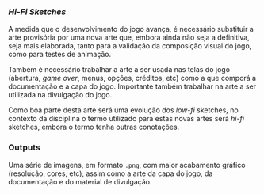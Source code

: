 ### _Hi-Fi Sketches_


A medida que o desenvolvimento do jogo avança, é necessário substituir a
arte provisória por uma nova arte que, embora ainda não seja a definitiva,
seja mais elaborada, tanto para a validação da composição visual do jogo,
como para testes de animação.

Também é necessário trabalhar a arte a ser usada nas telas do jogo (abertura,
_game over_, menus, opções, créditos, etc) como a que comporá a documentação e a
capa do jogo. Importante também trabalhar na arte a ser utilizada na divulgação
do jogo.

Como boa parte desta arte será uma evolução dos _low-fi_ sketches,
no contexto da disciplina o termo utilizado para estas novas artes será
_hi-fi_ sketches, embora o termo tenha outras conotações.

### Outputs

Uma série de imagens, em formato `.png`, com maior acabamento gráfico (resolução,
cores, etc), assim como a arte da capa do jogo, da documentação e do material
de divulgação.
